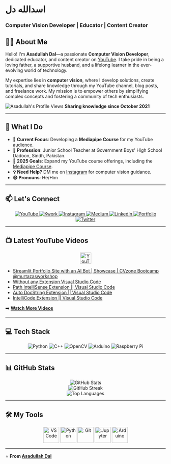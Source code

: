 # اسدالله دل  
### **Computer Vision Developer | Educator | Content Creator**  

## 👨‍💻 About Me  
Hello! I'm **Asadullah Dal**—a passionate **Computer Vision Developer**, dedicated educator, and content creator on [YouTube](https://www.youtube.com/@asadullah-dal). I take pride in being a loving father, a supportive husband, and a lifelong learner in the ever-evolving world of technology.  

My expertise lies in **computer vision**, where I develop solutions, create tutorials, and share knowledge through my YouTube channel, blog posts, and freelance work. My mission is to empower others by simplifying complex concepts and fostering a community of tech enthusiasts.  

<p align="left">  
  <img src="https://komarev.com/ghpvc/?username=Asadullah-Dal17&label=Profile%20views&color=0e75b6&style=flat" alt="Asadullah's Profile Views" />  
  <strong> Sharing knowledge since October 2021 </strong>  
</p>  

---  

## 🌟 What I Do  
- **🔭 Current Focus**: Developing a **Mediapipe Course** for my YouTube audience.  
- **🌱 Profession**: Junior School Teacher at Government Boys' High School Dadoon, Sindh, Pakistan.  
- **🎯 2025 Goals**: Expand my YouTube course offerings, including the [Mediapipe Course](https://github.com/Asadullah-Dal17/AiPhile-Mediapipe-Course-2023).  
- **💡 Need Help?** DM me on [Instagram](https://www.instagram.com/aiphile17/) for computer vision guidance.  
- **😄 Pronouns**: He/Him  

---  

## 📫 Let's Connect  
<div align="center">  
  <a href="https://www.youtube.com/@asadullah-dal">  
    <img src="https://img.shields.io/badge/YouTube-red?style=for-the-badge&logo=youtube&logoColor=white" alt="YouTube" />  
  </a>  
  <a href="https://kwork.com/user/asadullah92">  
    <img src="https://img.shields.io/badge/Kwork-Freelance-black?style=for-the-badge&logo=kwork&logoColor=white" alt="Kwork" />  
  </a>  
  <a href="https://www.instagram.com/aiphile17">  
    <img src="https://img.shields.io/badge/Instagram-E4405F?style=for-the-badge&logo=instagram&logoColor=white" alt="Instagram" />  
  </a>  
  <a href="https://medium.com/@aiphile">  
    <img src="https://img.shields.io/badge/Medium-12100E?style=for-the-badge&logo=medium&logoColor=white" alt="Medium" />  
  </a>  
  <a href="https://www.linkedin.com/company/aiphile">  
    <img src="https://img.shields.io/badge/LinkedIn-0077B5?style=for-the-badge&logo=linkedin&logoColor=white" alt="LinkedIn" />  
  </a>  
  <a href="https://asadullahdal.streamlit.app/">  
    <img src="https://img.shields.io/badge/Portfolio-00C7B7?style=for-the-badge&logo=About.me&logoColor=white" alt="Portfolio" />  
  </a>  
  <a href="https://twitter.com/ai_phile">  
    <img src="https://img.shields.io/badge/Twitter-1DA1F2?style=for-the-badge&logo=twitter&logoColor=white" alt="Twitter" />  
  </a>  
</div>  

---  

## 📺 Latest YouTube Videos  
<div align="center">  
  <a href="https://www.youtube.com/@asadullah-dal">  
    <img src="https://img.shields.io/badge/Subscribe-FF0000?style=for-the-badge&logo=youtube&logoColor=white" height="35" alt="YouTube" />  
  </a>  
</div>  

<!-- YOUTUBE-VIDEOS-LIST:START -->
- [Streamlit Portfolio Site with an AI Bot | Showcase | CVzone Bootcamp  @murtazasworkshop](https://www.youtube.com/watch?v=cG_ydd-Uko0)
- [Without any Extension Visual Studio Code](https://www.youtube.com/watch?v=NoSr16hNR6k)
- [Path IntelliSense Extension || Visual Studio Code](https://www.youtube.com/watch?v=B5vZkqiXvJ8)
- [Auto DocString Extension || Visual Studio Code](https://www.youtube.com/watch?v=2xa9_A8HH3U)
- [IntelliCode Extension || Visual Studio Code](https://www.youtube.com/watch?v=ePaF2AJgq9M)
<!-- YOUTUBE-VIDEOS-LIST:END -->  

➡️ **[Watch More Videos](https://www.youtube.com/@asadullah-dal)**  

---  

## 💻 Tech Stack  
<div align="center">  
  <img src="https://img.shields.io/badge/Python-3776AB?style=for-the-badge&logo=python&logoColor=white" alt="Python" />  
  <img src="https://img.shields.io/badge/C++-00599C?style=for-the-badge&logo=c%2B%2B&logoColor=white" alt="C++" />  
  <img src="https://img.shields.io/badge/OpenCV-5C3EE8?style=for-the-badge&logo=opencv&logoColor=white" alt="OpenCV" />  
  <img src="https://img.shields.io/badge/Arduino-00979D?style=for-the-badge&logo=arduino&logoColor=white" alt="Arduino" />  
  <img src="https://img.shields.io/badge/Raspberry_Pi-C51A4A?style=for-the-badge&logo=raspberry-pi&logoColor=white" alt="Raspberry Pi" />  
</div>  

---  

## 📊 GitHub Stats  
<div align="center">  
  <img src="https://github-readme-stats.vercel.app/api?username=asadullah-dal17&theme=dark&hide_border=true&include_all_commits=true" alt="GitHub Stats" />  
  <br/>  
  <img src="https://github-readme-streak-stats.herokuapp.com/?user=asadullah-dal17&theme=dark&hide_border=true" alt="GitHub Streak" />  
  <br/>  
  <img src="https://github-readme-stats.vercel.app/api/top-langs/?username=asadullah-dal17&theme=dark&hide_border=true&layout=compact" alt="Top Languages" />  
</div>  

---  

## 🛠️ My Tools  
<div align="center">  
  <a href="https://code.visualstudio.com/"><img src="https://cdn.jsdelivr.net/gh/devicons/devicon/icons/vscode/vscode-original.svg" width="50" title="VS Code" /></a>  
  <a href="https://www.python.org"><img src="https://cdn.jsdelivr.net/gh/devicons/devicon/icons/python/python-original.svg" width="50" title="Python" /></a>  
  <a href="https://git-scm.com/"><img src="https://cdn.jsdelivr.net/gh/devicons/devicon/icons/git/git-original.svg" width="50" title="Git" /></a>  
  <a href="https://jupyter.org/"><img src="https://cdn.jsdelivr.net/gh/devicons/devicon/icons/jupyter/jupyter-original.svg" width="50" title="Jupyter" /></a>  
  <a href="https://www.arduino.cc/"><img src="https://cdn.jsdelivr.net/gh/devicons/devicon/icons/arduino/arduino-original.svg" width="50" title="Arduino" /></a>  
</div>  

---  

⭐ **From [Asadullah Dal](https://github.com/Asadullah-Dal17)**  
